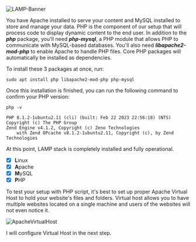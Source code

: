 ![LAMP-Banner](https://github.com/silviob99/Project-1-Web-Stack-Implementation-LAMP/assets/107585020/85f7de03-c927-433d-b41d-336943041bee)


You have Apache installed to serve your content and MySQL installed to store and manage your data. PHP is the component of our setup that will process code to display dynamic content to the end user. In addition to the _**php**_ package, you'll need _**php-mysql**_, a PHP module that allows PHP to communicate with MySQL-based databases. You'll also need _**libapache2-mod-php**_ to enable Apache to handle PHP files. Core PHP packages will automatically be installed as dependencies.  
 
To install these 3 packages at once, run:  

```sudo apt install php libapache2-mod-php php-mysql```  

Once this installation is finished, you can run the following command to confirm your PHP version:

```php -v```  
```
PHP 8.1.2-1ubuntu2.11 (cli) (built: Feb 22 2023 22:56:18) (NTS)
Copyright (c) The PHP Group 
Zend Engine v4.1.2, Copyright (c) Zeno Technologies 
    with Zend OPcache v8.1.2-1ubuntu2.11, Copyright (c), by Zend Technologies 
```  

At this point, LAMP stack is completely installed and fully operational.

- [x] **L**inux
- [x] **A**pache
- [x] **M**ySQL
- [x] **P**HP  

To test your setup with PHP script, it's best to set up proper Apache Virtual Host to hold your website's files and folders. Virtual host allows you to have multiple websites located on a single machine and users of the websites will not even notice it.  

![ApacheVirtualHost](https://github.com/silviob99/Project-1-Web-Stack-Implementation-LAMP/assets/107585020/db43ee7e-ed85-4287-b888-7fed3f6026c9)  

I will configure Virtual Host in the next step.  


